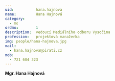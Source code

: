 ```yaml
---
uid:          hana.hajnova
name:         Hana Hajnová
category:
  - mo
ordmo:        1
description:  vedoucí Mediálního odboru Vysočina
profession:   projektová manažerka
img: people/hana-hajnova.jpg
mail:
  - hana.hajnova@pirati.cz
mob:
  - 721 684 323  
---
```


**Mgr. Hana Hajnová**
